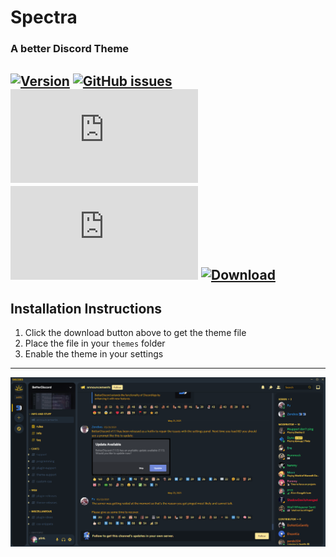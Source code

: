 # Spectra
### A better Discord Theme
[![Version](https://img.shields.io/badge/Version-1.0-fdc91e.svg)](https://shields.io/)
[![GitHub issues](https://img.shields.io/github/issues/PixelMelt/Spectra.svg)](https://GitHub.com/PixelMelt/Spectra/issues/)
[![File Size](https://badge-size.herokuapp.com/PixelMelt/p0rtl6/master/src/spectrafull.css)](https://github.com/Naereen/StrapDown.js/blob/master/strapdown.min.js)
[![Only 32 Kb](https://badge-size.herokuapp.com/Naereen/StrapDown.js/master/strapdown.min.js)](https://github.com/Naereen/StrapDown.js/blob/master/strapdown.min.js)
[![Download](https://img.shields.io/badge/Download--lime.svg)](https://downgit.github.io/#/home?url=https://github.com/PixelMelt/Spectra/blob/main/spectra.theme.css)
---
## Installation Instructions ##
1. Click the download button above to get the theme file
2. Place the file in your ``themes`` folder
3. Enable the theme in your settings
---
![Preview](/assets/Template.png)
